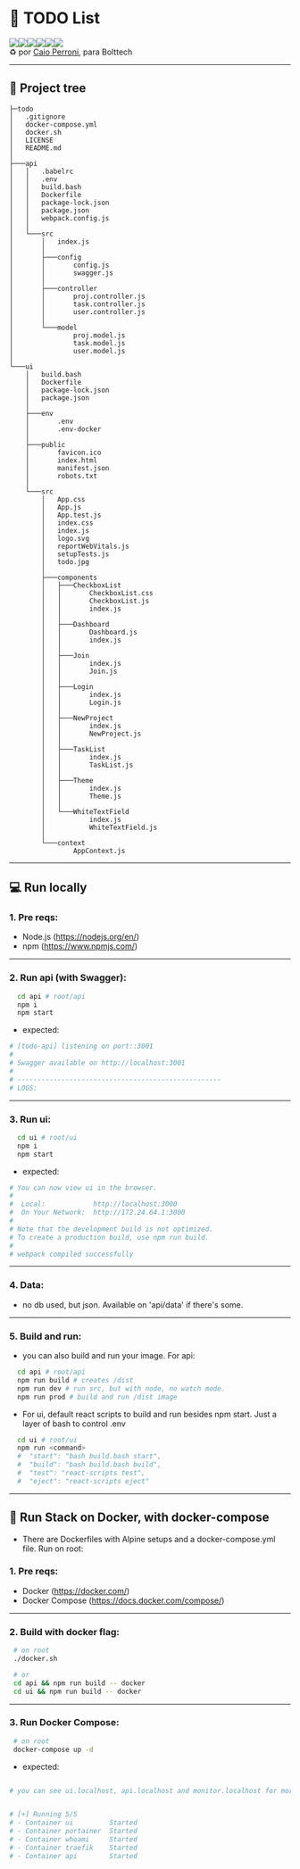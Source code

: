 # 📝 TODO List

<div style="display: flex">
<img src="https://img.shields.io/badge/JavaScript-323330?style=for-the-badge&logo=javascript&logoColor=F7DF1E" />
<img src="https://img.shields.io/badge/Node.js-43853D?style=for-the-badge&logo=node.js&logoColor=white" />
<img src="https://img.shields.io/badge/Express.js-404D59?style=for-the-badge" />
<img src="https://img.shields.io/badge/React-20232A?style=for-the-badge&logo=react&logoColor=61DAFB" />
<img src="https://img.shields.io/badge/Material--UI-0081CB?style=for-the-badge&logo=material-ui&logoColor=white" />
<img src="https://img.shields.io/badge/Shell_Script-121011?style=for-the-badge&logo=gnu-bash&logoColor=white" />
</div> 
♻️ por <a href="https://caios.page/">Caio Perroni</a>, para Bolttech
<hr>

## 📂 Project tree

```console
├─todo
│   .gitignore
│   docker-compose.yml
│   docker.sh
│   LICENSE
│   README.md
│
├───api
│   │   .babelrc
│   │   .env
│   │   build.bash
│   │   Dockerfile
│   │   package-lock.json
│   │   package.json
│   │   webpack.config.js
│   │
│   └───src
│       │   index.js
│       │
│       ├───config
│       │       config.js
│       │       swagger.js
│       │
│       ├───controller
│       │       proj.controller.js
│       │       task.controller.js
│       │       user.controller.js
│       │
│       └───model
│               proj.model.js
│               task.model.js
│               user.model.js
│
└───ui
    │   build.bash
    │   Dockerfile
    │   package-lock.json
    │   package.json
    │
    ├───env
    │       .env
    │       .env-docker
    │
    ├───public
    │       favicon.ico
    │       index.html
    │       manifest.json
    │       robots.txt
    │
    └───src
        │   App.css
        │   App.js
        │   App.test.js
        │   index.css
        │   index.js
        │   logo.svg
        │   reportWebVitals.js
        │   setupTests.js
        │   todo.jpg
        │
        ├───components
        │   ├───CheckboxList
        │   │       CheckboxList.css
        │   │       CheckboxList.js
        │   │       index.js
        │   │
        │   ├───Dashboard
        │   │       Dashboard.js
        │   │       index.js
        │   │
        │   ├───Join
        │   │       index.js
        │   │       Join.js
        │   │
        │   ├───Login
        │   │       index.js
        │   │       Login.js
        │   │
        │   ├───NewProject
        │   │       index.js
        │   │       NewProject.js
        │   │
        │   ├───TaskList
        │   │       index.js
        │   │       TaskList.js
        │   │
        │   ├───Theme
        │   │       index.js
        │   │       Theme.js
        │   │
        │   └───WhiteTextField
        │           index.js
        │           WhiteTextField.js
        │
        └───context
                AppContext.js
```

<hr>

## 💻 Run locally

### 1. Pre reqs:

- Node.js (https://nodejs.org/en/)
- npm (https://www.npmjs.com/)

<hr>

### 2. Run api (with Swagger):

```bash
  cd api # root/api
  npm i
  npm start
```

- expected:

```bash
# [todo-api] listening on port::3001
#
# Swagger available on http://localhost:3001
#
# ---------------------------------------------------
# LOGS:
```

<hr>

### 3. Run ui:

```bash
  cd ui # root/ui
  npm i
  npm start
```

- expected:

```bash
# You can now view ui in the browser.
#
#  Local:            http://localhost:3000
#  On Your Network:  http://172.24.64.1:3000
#
# Note that the development build is not optimized.
# To create a production build, use npm run build.
#
# webpack compiled successfully
```

<hr>

### 4. Data:

- no db used, but json. Available on 'api/data' if there's some.

<hr>

### 5. Build and run:

- you can also build and run your image. For api:

```bash
  cd api # root/api
  npm run build # creates /dist
  npm run dev # run src, but with node, no watch mode.
  npm run prod # build and run /dist image
```

- For ui, default react scripts to build and run besides npm start. Just a layer of bash to control .env

```bash
  cd ui # root/ui
  npm run <command>
  #  "start": "bash build.bash start",
  #  "build": "bash build.bash build",
  #  "test": "react-scripts test",
  #  "eject": "react-scripts eject"
```

<hr>

## 🚀 Run Stack on Docker, with docker-compose

- There are Dockerfiles with Alpine setups and a docker-compose.yml file. Run on root:

### 1. Pre reqs:

- Docker (https://docker.com/)
- Docker Compose (https://docs.docker.com/compose/)

<hr>

### 2. Build with docker flag:

```bash
 # on root
 ./docker.sh

 # or
 cd api && npm run build -- docker
 cd ui && npm run build -- docker
```

<hr>

### 3. Run Docker Compose:

```bash
 # on root
 docker-compose up -d
```

- expected:

```bash

# you can see ui.localhost, api.localhost and monitor.localhost for more.


# [+] Running 5/5
# - Container ui         Started                                                                                           1.3s
# - Container portainer  Started                                                                                           1.7s
# - Container whoami     Started                                                                                           1.8s
# - Container traefik    Started                                                                                           1.4s
# - Container api        Started                                                                                           0.9s
```
